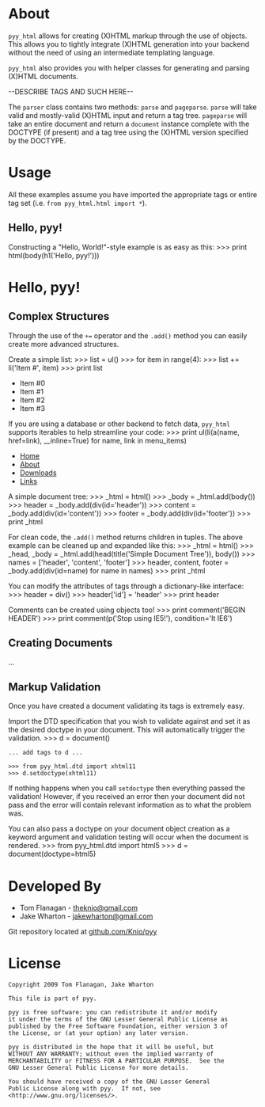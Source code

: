 About
=====
`pyy_html` allows for creating (X)HTML markup through the use of objects.
This allows you to tightly integrate (X)HTML generation into your backend
without the need of using an intermediate templating language.

`pyy_html` also provides you with helper classes for generating and parsing
(X)HTML documents.

--DESCRIBE TAGS AND SUCH HERE--

The `parser` class contains two methods: `parse` and `pageparse`. `parse` will
take valid and mostly-valid (X)HTML input and return a tag tree. `pageparse`
will take an entire document and return a `document` instance complete with
the DOCTYPE (if present) and a tag tree using the (X)HTML version specified
by the DOCTYPE.


Usage
=====
All these examples assume you have imported the appropriate tags or entire tag
set (i.e. `from pyy_html.html import *`).

Hello, pyy!
-----------
Constructing a "Hello, World!"-style example is as easy as this:
    >>> print html(body(h1('Hello, pyy!')))
    <html>
      <body>
        <h1>Hello, pyy!</h1>
      </body>
    </html>


Complex Structures
------------------
Through the use of the `+=` operator and the `.add()` method you can easily
create more advanced structures.

Create a simple list:
    >>> list = ul()
    >>> for item in range(4):
    >>>   list += li('Item #', item)
    >>> print list
    <ul>
      <li>Item #0</li>
      <li>Item #1</li>
      <li>Item #2</li>
      <li>Item #3</li>
    </ul>

If you are using a database or other backend to fetch data, `pyy_html` supports
iterables to help streamline your code:
    >>> print ul(li(a(name, href=link), __inline=True) for name, link in menu_items)
    <ul>
      <li><a href="/home/">Home</a></li>
      <li><a href="/about/">About</a></li>
      <li><a href="/downloads/">Downloads</a></li>
      <li><a href="/links/">Links</a></li>
    </ul>

A simple document tree:
    >>> _html = html()
    >>> _body = _html.add(body())
    >>> header  = _body.add(div(id='header'))
    >>> content = _body.add(div(id='content'))
    >>> footer  = _body.add(div(id='footer'))
    >>> print _html
    <html>
      <body>
        <div id="header"></div>
        <div id="content"></div>
        <div id="footer"></div>
      </body>
    </html>

For clean code, the `.add()` method returns children in tuples. The above
example can be cleaned up and expanded like this:
    >>> _html = html()
    >>> _head, _body = _html.add(head(title('Simple Document Tree')), body())
    >>> names = ['header', 'content', 'footer']
    >>> header, content, footer = _body.add(div(id=name) for name in names)
    >>> print _html
    <html>
      <head>
        <title>Simple Document Tree</title>
      </head>
      <body>
        <div id="header"></div>
        <div id="content"></div>
        <div id="footer"></div>
      </body>
    </html>

You can modify the attributes of tags through a dictionary-like interface:
    >>> header = div()
    >>> header['id'] = 'header'
    >>> print header
    <div id="header"></div>

Comments can be created using objects too!
    >>> print comment('BEGIN HEADER')
    <!--BEGIN HEADER-->
    >>> print comment(p('Stop using IE5!'), condition='lt IE6')
    <!--[if lt IE6]>
    <p>Stop using IE5!</p>
    <![endif]-->

Creating Documents
------------------
...


Markup Validation
-----------------
Once you have created a document validating its tags is extremely easy.

Import the DTD specification that you wish to validate against and set it as
the desired doctype in your document. This will automatically trigger
the validation.
    >>> d = document()
    
    ... add tags to d ...
    
    >>> from pyy_html.dtd import xhtml11
    >>> d.setdoctype(xhtml11)

If nothing happens when you call `setdoctype` then everything passed the
validation! However, if you received an error then your document did not pass
and the error will contain relevant information as to what the problem was.

You can also pass a doctype on your document object creation as a keyword
argument and validation testing will occur when the document is rendered.
    >>> from pyy_html.dtd import html5
    >>> d = document(doctype=html5)


Developed By
============
* Tom Flanagan - <theknio@gmail.com>
* Jake Wharton - <jakewharton@gmail.com>

Git repository located at
[github.com/Knio/pyy](http://github.com/Knio/pyy)


License
=======
    Copyright 2009 Tom Flanagan, Jake Wharton
    
    This file is part of pyy.
    
    pyy is free software: you can redistribute it and/or modify
    it under the terms of the GNU Lesser General Public License as
    published by the Free Software Foundation, either version 3 of
    the License, or (at your option) any later version.
    
    pyy is distributed in the hope that it will be useful, but
    WITHOUT ANY WARRANTY; without even the implied warranty of
    MERCHANTABILITY or FITNESS FOR A PARTICULAR PURPOSE.  See the
    GNU Lesser General Public License for more details.
    
    You should have received a copy of the GNU Lesser General
    Public License along with pyy.  If not, see
    <http://www.gnu.org/licenses/>.
